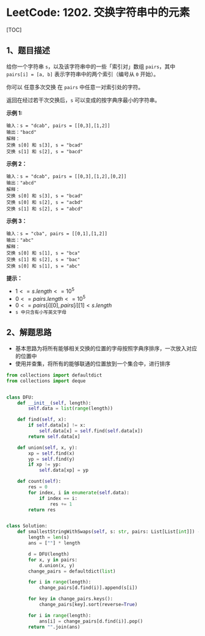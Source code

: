 # LeetCode: 1202. 交换字符串中的元素

[TOC]

## 1、题目描述

给你一个字符串 `s`，以及该字符串中的一些「索引对」数组 `pairs`，其中 `pairs[i] = [a, b]` 表示字符串中的两个索引（编号从 `0` 开始）。

你可以 任意多次交换 在 `pairs` 中任意一对索引处的字符。

返回在经过若干次交换后，`s` 可以变成的按字典序最小的字符串。

 

**示例 1:**

```
输入：s = "dcab", pairs = [[0,3],[1,2]]
输出："bacd"
解释： 
交换 s[0] 和 s[3], s = "bcad"
交换 s[1] 和 s[2], s = "bacd"
```


**示例 2：**

```
输入：s = "dcab", pairs = [[0,3],[1,2],[0,2]]
输出："abcd"
解释：
交换 s[0] 和 s[3], s = "bcad"
交换 s[0] 和 s[2], s = "acbd"
交换 s[1] 和 s[2], s = "abcd"
```


**示例 3：**

```
输入：s = "cba", pairs = [[0,1],[1,2]]
输出："abc"
解释：
交换 s[0] 和 s[1], s = "bca"
交换 s[1] 和 s[2], s = "bac"
交换 s[0] 和 s[1], s = "abc"
```

**提示：**

-   $1 <= s.length <= 10^5$
-   $0 <= pairs.length <= 10^5$
-   $0 <= pairs[i][0], pairs[i][1] < s.length$
-   `s 中只含有小写英文字母`



## 2、解题思路

-   基本思路为将所有能够相关交换的位置的字母按照字典序排序，一次放入对应的位置中
-   使用并查集，将所有的能够联通的位置放到一个集合中，进行排序



```python
from collections import defaultdict
from collections import deque


class DFU:
    def __init__(self, length):
        self.data = list(range(length))

    def find(self, x):
        if self.data[x] != x:
            self.data[x] = self.find(self.data[x])
        return self.data[x]

    def union(self, x, y):
        xp = self.find(x)
        yp = self.find(y)
        if xp != yp:
            self.data[xp] = yp

    def count(self):
        res = 0
        for index, i in enumerate(self.data):
            if index == i:
                res += 1
        return res


class Solution:
    def smallestStringWithSwaps(self, s: str, pairs: List[List[int]]) -> str:
        length = len(s)
        ans = [""] * length

        d = DFU(length)
        for x, y in pairs:
            d.union(x, y)
        change_pairs = defaultdict(list)

        for i in range(length):
            change_pairs[d.find(i)].append(s[i])

        for key in change_pairs.keys():
            change_pairs[key].sort(reverse=True)

        for i in range(length):
            ans[i] = change_pairs[d.find(i)].pop()
        return "".join(ans)

```

